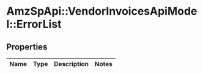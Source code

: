 # AmzSpApi::VendorInvoicesApiModel::ErrorList

## Properties
Name | Type | Description | Notes
------------ | ------------- | ------------- | -------------

